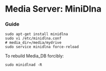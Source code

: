 # Media Server: MiniDlna

### Guide

    sudo apt-get install minidlna
    sudo vi /etc/minidlna.conf
    # media_dir=/media/mydrive
    sudo service minidlna force-reload
    
To rebuild Media_DB forcibly:

    sudo minidlnad -R
